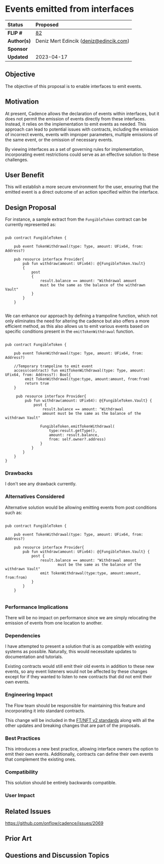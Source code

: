 # Events emitted from interfaces

| Status        | Proposed                                             |
:-------------- |:---------------------------------------------------- | 
| **FLIP #**    | [82](https://github.com/onflow/flips/pull/82/)       | 
| **Author(s)** | Deniz Mert Edincik (deniz@edincik.com)               | 
| **Sponsor**   |                                                      | 
| **Updated**   | 2023-04-17                                           | 

## Objective

The objective of this proposal is to enable interfaces to emit events.

## Motivation

At present, Cadence allows the declaration of events within interfaces, but it
does not permit the emission of events directly from these interfaces. Instead,
it relies on the implementation to emit events as needed.  This approach can
lead to potential issues with contracts, including the emission of incorrect
events, events with improper parameters, multiple emissions of the same event,
or the omission of necessary events. 

By viewing interfaces as a set of governing rules for implementation,
incorporating event restrictions could serve as an effective solution to these
challenges.

## User Benefit

This will establish a more secure environment for the user, ensuring that the
emitted event is a direct outcome of an action specified within the interface.

## Design Proposal

For instance, a sample extract from the `FungibleToken` contract can be currently
represented as:


```cadence 

pub contract FungibleToken {
   
    pub event TokenWithdrawal(type: Type, amount: UFix64, from: Address?)
   
    pub resource interface Provider{ 
        pub fun withdraw(amount: UFix64): @{FungibleToken.Vault} 
        { 
            post 
            { 
                result.balance == amount: "Withdrawal amount 
                must be the same as the balance of the withdrawn Vault" 
            } 
        } 
    }
 
```

We can enhance our approach by defining a trampoline function, which not only
eliminates the need for altering the cadence but also offers a more efficient
method, as this also allows us to emit various events based on specific conditions
present in the `emitTokenWithdrawal` function.



```cadence 

pub contract FungibleToken {
   
    pub event TokenWithdrawal(type: Type, amount: UFix64, from: Address?)
    
    //Temporary trampoline to emit event 
    access(contract) fun emitTokenWithdrawal(type: Type, amount: UFix64, from: Address?): Bool{ 
         emit TokenWithdrawal(type:type, amount:amount, from:from) 
         return true 
    }

     pub resource interface Provider{ 
         pub fun withdraw(amount: UFix64): @{FungibleToken.Vault} { 
             post { 
                 result.balance == amount: "Withdrawal
                 amount must be the same as the balance of the withdrawn Vault"
                
                FungibleToken.emitTokenWithdrawal(
                    type:result.getType(),
                    amount: result.balance, 
                    from: self.owner?.address) 
                } 
            } 
        } 
    }
}
```


### Drawbacks

I don't see any drawback currently. 


### Alternatives Considered

Alternative solution would be allowing emitting events from post conditions such
as:

```cadence 

pub contract FungibleToken {
   
    pub event TokenWithdrawal(type: Type, amount: UFix64, from: Address?)
   
    pub resource interface Provider{ 
        pub fun withdraw(amount: UFix64): @{FungibleToken.Vault} { 
            post { 
                result.balance == amount: "Withdrawal amount
                        must be the same as the balance of the withdrawn Vault" 
                emit TokenWithdrawal(type:type, amount:amount, from:from) 
            } 
        } 
    }
 
```


### Performance Implications

There will be no impact on performance since we are simply relocating the
emission of events from one location to another.


### Dependencies

I have attempted to present a solution that is as compatible with existing
systems as possible. Naturally, this would necessitate updates to documentation
and tutorials.

Existing contracts would still emit their old events in addition to these new events, so any event listeners would not be affected by these changes except for if they wanted to listen to new contracts that did not emit their own events.
### Engineering Impact

The Flow team should be responsible for maintaining this feature and
incorporating it into standard contracts.

This change will be included in the [FT/NFT v2 standards](https://github.com/onflow/flips/pull/56) along with all the other updates and breaking changes that are part of the proposals.
### Best Practices

This introduces a new best practice, allowing interface owners the option to
emit their own events. Additionally, contracts can define their own events that
complement the existing ones.

### Compatibility

This solution should be entirely backwards compatible.

### User Impact


## Related Issues

https://github.com/onflow/cadence/issues/2069

## Prior Art


## Questions and Discussion Topics

